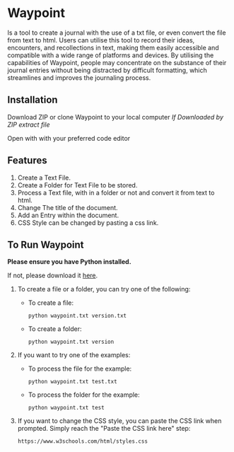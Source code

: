 # Waypoint
Is a tool to create a journal with the use of a txt file, or even convert the file from text to html. Users can utilise this tool to record their ideas, encounters, and recollections in  text, making them easily accessible and compatible with a wide range of platforms and devices. By utilising the capabilities of Waypoint, people may concentrate on the substance of their journal entries without being distracted by difficult formatting, which streamlines and improves the journaling process.


## Installation
Download ZIP or clone Waypoint to your local computer
*If Downloaded by ZIP extract file*

Open with with your preferred code editor

## Features

1. Create a Text File.
2. Create a Folder for Text File to be stored.
3. Process a Text file, with in a folder or not and convert it from text to html.
4. Change The title of the document.
5. Add an Entry within the document.
6. CSS Style can be changed by pasting a css link.



## To Run Waypoint

**Please ensure you have Python installed.**

If not, please download it [here](https://www.python.org/downloads/).

1. To create a file or a folder, you can try one of the following:

   - To create a file:
     ```
     python waypoint.txt version.txt
     ```

   - To create a folder:
     ```
     python waypoint.txt version
     ```

2. If you want to try one of the examples:

   - To process the file for the example:
     ```
     python waypoint.txt test.txt
     ```

   - To process the folder for the example:
     ```
     python waypoint.txt test
     ```

3. If you want to change the CSS style, you can paste the CSS link when prompted. Simply reach the "Paste the CSS link here" step:

   `https://www.w3schools.com/html/styles.css`
